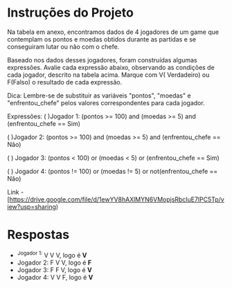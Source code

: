 # **Instruções do Projeto**
Na tabela em anexo, encontramos dados de 4 jogadores de um game que contemplam os pontos e moedas obtidos durante as partidas e se conseguiram 
lutar ou não com o chefe.

Baseado nos dados desses jogadores, foram construídas algumas expressões. Avalie cada expressão abaixo, observando as condições de cada jogador, 
descrito na tabela acima. Marque com V( Verdadeiro) ou F(Falso) o resultado de cada expressão.

Dica: Lembre-se de substituir as variáveis "pontos", "moedas" e "enfrentou_chefe" pelos valores correspondentes para cada jogador.

Expressões:
(   )Jogador 1: (pontos >= 100) and (moedas >= 5) and (enfrentou_chefe == Sim)

(   )Jogador 2: (pontos >= 100) and (moedas >= 5) and (enfrentou_chefe == Não)

(   ) Jogador 3: (pontos < 100) or (moedas < 5) or (enfrentou_chefe == Sim)

(   ) Jogador 4: (pontos != 100) or (moedas != 5) or not(enfrentou_chefe == Não) 


Link - [https://drive.google.com/file/d/1ewYV8hAXlMYN6VMopjsRbcluE7lPC5Tp/view?usp=sharing)

# **Respostas**
- <sup>Jogador 1:</sup> V V V, logo é **V**
- Jogador 2: F V V, logo é **F**
- Jogador 3: F F V, logo é **V**
- Jogador 4: V V F, logo é **V**
